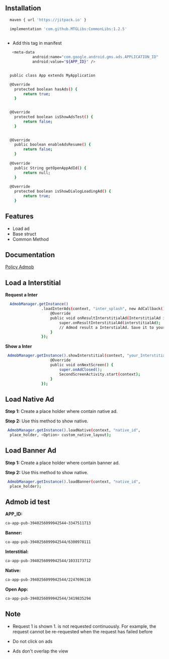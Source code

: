 ## Installation

```bash
  maven { url 'https://jitpack.io' }
```

```bash
  implementation 'com.github.MTGLibs:CommonLibs:1.2.5'
  
```
- Add this tag in manifest
```bash
   <meta-data
            android:name="com.google.android.gms.ads.APPLICATION_ID"
            android:value="${APP_ID}" />
  
```

```bash
  public class App extends MyApplication

  @Override
    protected boolean hasAds() {
        return true;
    }
  

  @Override
    protected boolean isShowAdsTest() {
        return false;
    }
  

  @Override
    public boolean enableAdsResume() {
        return false;
    }
 
  @Override
    public String getOpenAppAdId() {
        return null;
    }
 
  @Override
    protected boolean isShowDialogLoadingAd() {
        return true;
    }

```

## Features

- Load ad
- Base struct
- Common Method

## Documentation

[Policy Admob](https://support.google.com/admob/answer/6128543?hl=en)

## Load a Interstitial

**Request a Inter**

```bash
  AdmobManager.getInstance()
                .loadInterAds(context, "inter_splash", new AdCallback() {
                    @Override
                    public void onResultInterstitialAd(InterstitialAd interstitialAd) {
                        super.onResultInterstitialAd(interstitialAd);
                        // Admod result a InterstialAd. Save it to your cache to use.
                    }
                });
```

**Show a Inter**

```bash
 AdmobManager.getInstance().showInterstitial(context, "your_Interstitial", new AdCallback() {
                    @Override
                    public void onNextScreen() {
                        super.onAdClosed();
                        SecondScreenActivity.start(context);
                    }
                });
```

## Load Native Ad

**Step 1:** Create a place holder where contain native ad.

**Step 2:** Use this method to show native.

```bash
 AdmobManager.getInstance().loadNative(context, "native_id",
  place_holder, <Option> custom_native_layout);

```

## Load Banner Ad

**Step 1:** Create a place holder where contain banner ad.

**Step 2:** Use this method to show native.

```bash
 AdmobManager.getInstance().loadBanner(context, "native_id",
  place_holder);

```

## Admob id test

**APP_ID:**
```bash
ca-app-pub-3940256099942544~3347511713
```
**Banner:**
```bash
ca-app-pub-3940256099942544/6300978111
```
**Interstitial:**
```bash
ca-app-pub-3940256099942544/1033173712
```
**Native:**
```bash
ca-app-pub-3940256099942544/2247696110
```
**Open App:**
```bash
ca-app-pub-3940256099942544/3419835294
```


## Note

- Request 1 is shown 1. is not requested continuously. For example, the request cannot be
  re-requested when the request has failed before

- Do not click on ads

- Ads don't overlap the view





    





